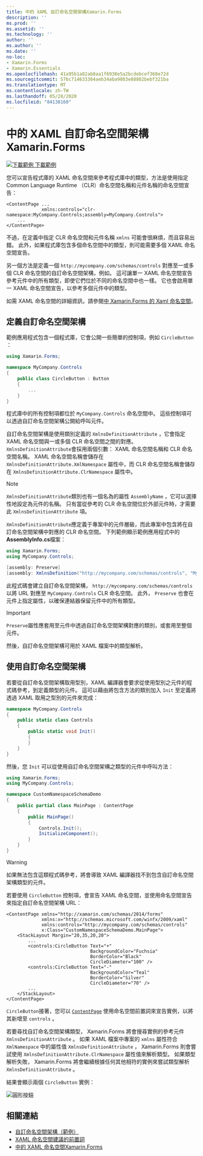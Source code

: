```yaml
---
title: 中的 XAML 自訂命名空間架構Xamarin.Forms
description: ''
ms.prod: ''
ms.assetid: ''
ms.technology: ''
author: ''
ms.author: ''
ms.date: ''
no-loc:
- Xamarin.Forms
- Xamarin.Essentials
ms.openlocfilehash: 41a95b1a82ab8aa1f6938e5a2bcdebcef368e72d
ms.sourcegitcommit: 57bc714633364aeb34aba9803e88802bebf321ba
ms.translationtype: MT
ms.contentlocale: zh-TW
ms.lasthandoff: 05/28/2020
ms.locfileid: "84138160"
---
```

# <a name="xaml-custom-namespace-schemas-in-xamarinforms"></a>中的 XAML 自訂命名空間架構Xamarin.Forms

[![下載範例 ](~/media/shared/download.png) 下載範例](https://docs.microsoft.com/samples/xamarin/xamarin-forms-samples/xaml-customnamespaceschemas)

您可以宣告程式庫的 XAML 命名空間來參考程式庫中的類型，方法是使用指定 Common Language Runtime （CLR）命名空間名稱和元件名稱的命名空間宣告：

```xaml
<ContentPage ...
             xmlns:controls="clr-namespace:MyCompany.Controls;assembly=MyCompany.Controls">
    ...
</ContentPage>
```

不過，在定義中指定 CLR 命名空間和元件名稱 `xmlns` 可能會很麻煩，而且容易出錯。 此外，如果程式庫包含多個命名空間中的類型，則可能需要多個 XAML 命名空間宣告。

另一個方法是定義一個 `http://mycompany.com/schemas/controls` 對應至一或多個 CLR 命名空間的自訂命名空間架構，例如。 這可讓單一 XAML 命名空間宣告參考元件中的所有類型，即使它們位於不同的命名空間中也一樣。 它也會啟用單一 XAML 命名空間宣告，以參考多個元件中的類型。

如需 XAML 命名空間的詳細資訊，請參閱[中 Xamarin.Forms 的 Xaml 命名空間](namespaces.md)。

## <a name="defining-a-custom-namespace-schema"></a>定義自訂命名空間架構

範例應用程式包含一個程式庫，它會公開一些簡單的控制項，例如 `CircleButton` ：

```csharp
using Xamarin.Forms;

namespace MyCompany.Controls
{
    public class CircleButton : Button
    {
        ...
    }
}
```

程式庫中的所有控制項都位於 `MyCompany.Controls` 命名空間中。 這些控制項可以透過自訂命名空間架構公開給呼叫元件。

自訂命名空間架構是使用類別定義的 `XmlnsDefinitionAttribute` ，它會指定 XAML 命名空間與一或多個 CLR 命名空間之間的對應。 `XmlnsDefinitionAttribute`會採用兩個引數： XAML 命名空間名稱和 CLR 命名空間名稱。 XAML 命名空間名稱會儲存在 `XmlnsDefinitionAttribute.XmlNamespace` 屬性中，而 CLR 命名空間名稱會儲存在 `XmlnsDefinitionAttribute.ClrNamespace` 屬性中。

> [!NOTE]
> `XmlnsDefinitionAttribute`類別也有一個名為的屬性 `AssemblyName` ，它可以選擇性地設定為元件的名稱。 只有當從參考的 CLR 命名空間位於外部元件時，才需要此 `XmlnsDefinitionAttribute` 項。

`XmlnsDefinitionAttribute`應定義于專案中的元件層級，而此專案中包含將在自訂命名空間架構中對應的 CLR 命名空間。 下列範例顯示範例應用程式中的**AssemblyInfo.cs**檔案：

```csharp
using Xamarin.Forms;
using MyCompany.Controls;

[assembly: Preserve]
[assembly: XmlnsDefinition("http://mycompany.com/schemas/controls", "MyCompany.Controls")]
```

此程式碼會建立自訂命名空間架構， `http://mycompany.com/schemas/controls` 以將 URL 對應至 `MyCompany.Controls` CLR 命名空間。 此外， `Preserve` 也會在元件上指定屬性，以確保連結器保留元件中的所有類型。

> [!IMPORTANT]
> `Preserve`屬性應套用至元件中透過自訂命名空間架構對應的類別，或套用至整個元件。

然後，自訂命名空間架構可用於 XAML 檔案中的類型解析。

## <a name="consuming-a-custom-namespace-schema"></a>使用自訂命名空間架構

若要從自訂命名空間架構取用型別，XAML 編譯器會要求從使用型別之元件的程式碼參考，到定義類型的元件。 這可以藉由將包含方法的類別加入 `Init` 至定義將透過 XAML 取用之型別的元件來完成：

```csharp
namespace MyCompany.Controls
{
    public static class Controls
    {
        public static void Init()
        {
        }
    }
}
```

然後，您 `Init` 可以從使用自訂命名空間架構之類型的元件中呼叫方法：

```csharp
using Xamarin.Forms;
using MyCompany.Controls;

namespace CustomNamespaceSchemaDemo
{
    public partial class MainPage : ContentPage
    {
        public MainPage()
        {
            Controls.Init();
            InitializeComponent();
        }
    }
}
```

> [!WARNING]
> 如果無法包含這類程式碼參考，將會導致 XAML 編譯器找不到包含自訂命名空間架構類型的元件。

若要使用 `CircleButton` 控制項，會宣告 XAML 命名空間，並使用命名空間宣告來指定自訂命名空間架構 URL：

```xaml
<ContentPage xmlns="http://xamarin.com/schemas/2014/forms"
             xmlns:x="http://schemas.microsoft.com/winfx/2009/xaml"
             xmlns:controls="http://mycompany.com/schemas/controls"
             x:Class="CustomNamespaceSchemaDemo.MainPage">
    <StackLayout Margin="20,35,20,20">
        ...
        <controls:CircleButton Text="+"
                               BackgroundColor="Fuchsia"
                               BorderColor="Black"
                               CircleDiameter="100" />
        <controls:CircleButton Text="-"
                               BackgroundColor="Teal"
                               BorderColor="Silver"
                               CircleDiameter="70" />
        ...
    </StackLayout>
</ContentPage>
```

`CircleButton`接著，您可以 [`ContentPage`](xref:Xamarin.Forms.ContentPage) 使用命名空間前置詞來宣告實例，以將其新增至 `controls` 。

若要尋找自訂命名空間架構類型， Xamarin.Forms 將會搜尋實例的參考元件 `XmlnsDefinitionAttribute` 。 如果 XAML 檔案中專案的 `xmlns` 屬性符合 `XmlNamespace` 中的屬性值 `XmlnsDefinitionAttribute` ， Xamarin.Forms 則會嘗試使用 `XmlnsDefinitionAttribute.ClrNamespace` 屬性值來解析類型。 如果類型解析失敗， Xamarin.Forms 將會繼續根據任何其他相符的實例來嘗試類型解析 `XmlnsDefinitionAttribute` 。

結果會顯示兩個 `CircleButton` 實例：

![圓形按鈕](custom-namespace-schemas-images/circle-buttons.png "圓形按鈕")

## <a name="related-links"></a>相關連結

- [自訂命名空間架構（範例）](https://docs.microsoft.com/samples/xamarin/xamarin-forms-samples/xaml-customnamespaceschemas)
- [XAML 命名空間建議的前置詞](custom-prefix.md)
- [中的 XAML 命名空間Xamarin.Forms](namespaces.md)
